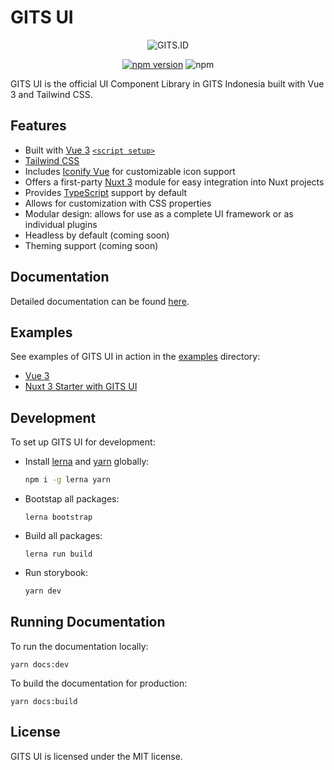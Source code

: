 # GITS UI

<div align="center">

![GITS.ID](https://gits.id/wp-content/uploads/2022/06/Logo-Main-1.png)

[![npm version](https://badge.fury.io/js/@gits-id%2Fui.svg)](https://badge.fury.io/js/@gits-id%2Fui)
![npm](https://img.shields.io/npm/dm/@gits-id/ui)

</div>

GITS UI is the official UI Component Library in GITS Indonesia built with Vue 3 and Tailwind CSS.

## Features

- Built with [Vue 3](https://vuejs.org/) [`<script setup>`](https://vuejs.org/api/sfc-script-setup.html)
- [Tailwind CSS](https://tailwindcss.com/)
- Includes [Iconify Vue](https://icones.js.org/) for customizable icon support
- Offers a first-party [Nuxt 3](https://nuxt.com/) module for easy integration into Nuxt projects
- Provides [TypeScript](https://www.typescriptlang.org/) support by default
- Allows for customization with CSS properties
- Modular design: allows for use as a complete UI framework or as individual plugins
- Headless by default (coming soon)
- Theming support (coming soon)

## Documentation

Detailed documentation can be found [here](https://gitsindonesia.github.io/ui-component/).

## Examples

See examples of GITS UI in action in the [examples](/examples/) directory:

- [Vue 3](/examples/vue/)
- [Nuxt 3 Starter with GITS UI](https://github.com/gitsindonesia/nuxt-starter)

## Development

To set up GITS UI for development:

- Install [lerna](https://lerna.js.org/) and [yarn](https://yarnpkg.com/) globally:
  ```bash
  npm i -g lerna yarn
  ```
- Bootstap all packages:
  ```
  lerna bootstrap
  ```
- Build all packages:
  ```
  lerna run build
  ```
- Run storybook:

  ```bash
  yarn dev
  ```

## Running Documentation

To run the documentation locally:

```
yarn docs:dev
```

To build the documentation for production:

```
yarn docs:build
```

## License

GITS UI is licensed under the MIT license.
